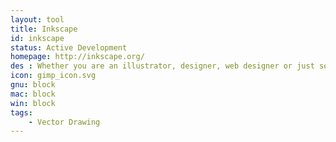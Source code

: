 ```yaml
---
layout: tool
title: Inkscape
id: inkscape
status: Active Development
homepage: http://inkscape.org/
des : Whether you are an illustrator, designer, web designer or just someone who needs to create some vector imagery, Inkscape is for you!
icon: gimp_icon.svg
gnu: block
mac: block
win: block
tags:
    - Vector Drawing
---
```

